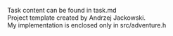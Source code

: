 Task content can be found in task.md<br/>
Project template created by Andrzej Jackowski.<br/>
My implementation is enclosed only in src/adventure.h
